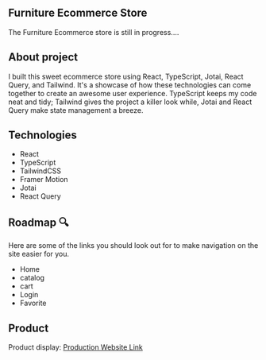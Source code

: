 ## Furniture Ecommerce Store
The Furniture Ecommerce store is still in progress....

## About project
I built this sweet ecommerce store using React, TypeScript, Jotai, React Query, and Tailwind. It's a showcase of how these technologies can come together to create an awesome user experience. TypeScript keeps my code neat and tidy; Tailwind gives the project a killer look while, Jotai and React Query make state management a breeze.


## Technologies
- React
- TypeScript
- TailwindCSS
- Framer Motion
- Jotai
- React Query

## Roadmap 🔍
Here are some of the links you should look out for to make navigation on the site easier for you.

- Home
- catalog
- cart
- Login
- Favorite

## Product
Product display: [Production Website Link](https://furniture-ecommerce-store.vercel.app/)
